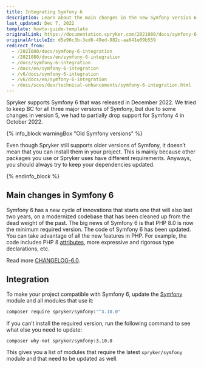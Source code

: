 ```yaml
---
title: Integrating Symfony 6
description: Learn about the main changes in the new Symfony version 6
last_updated: Dec 7, 2022
template: howto-guide-template
originalLink: https://documentation.spryker.com/2021080/docs/symfony-6-integration
originalArticleId: d5e96c3b-3ed6-49ed-982c-aa641e09b559
redirect_from:
  - /2021080/docs/symfony-6-integration
  - /2021080/docs/en/symfony-6-integration
  - /docs/symfony-6-integration
  - /docs/en/symfony-6-integration
  - /v6/docs/symfony-6-integration
  - /v6/docs/en/symfony-6-integration
  - /docs/scos/dev/technical-enhancements/symfony-6-integration.html
---
```


Spryker supports Symfony 6 that was released in December 2022. We tried to keep BC for all three major versions of Symfony, but due to some changes in version 5, we had to partially drop support for Symfony 4 in October 2022.

{% info_block warningBox "Old Symfony versions" %}

Even though Spryker still supports older versions of Symfony, it doesn’t mean that you can install them in your project. This is mainly because other packages you use or Spryker uses have different requirements. Anyways, you should always try to keep your dependencies updated.

{% endinfo_block %}

<a name="changes"></a>

## Main changes in Symfony 6

Symfony 6 has a new cycle of innovations that starts one that will also last two years, on a modernized codebase that has been cleaned up from the dead weight of the past.
The big news of Symfony 6 is that PHP 8.0 is now the minimum required version.
The code of Symfony 6 has been updated. You can take advantage of all the new features in PHP.
For example, the code includes PHP 8 [attributes](https://www.php.net/manual/fr/language.attributes.overview.php), more expressive and rigorous type declarations, etc.

Read more [CHANGELOG-6.0](https://github.com/symfony/symfony/blob/6.0/CHANGELOG-6.0.md). 

## Integration

To make your project compatible with Symfony 6, update the [Symfony](https://github.com/spryker/symfony) module and all modules that use it:

```bash
composer require spryker/symfony:"^3.10.0"
```

If you can’t install the required version, run the following command to see what else you need to update:

```bash
composer why-not spryker/symfony:3.10.0
```

This gives you a list of modules that require the latest `spryker/symfony` module and that need to be updated as well.
